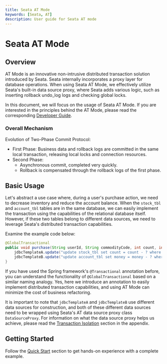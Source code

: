 ```yaml
---
title: Seata AT Mode
keywords: [Seata, AT]
description: User guide for Seata AT mode
---
```

# Seata AT Mode

## Overview

AT Mode is an innovative non-intrusive distributed transaction solution introduced by Seata. Seata internally incorporates a proxy layer for database operations. When using Seata AT Mode, we effectively utilize Seata's built-in data source proxy, where Seata adds various logic, such as inserting rollback undo_log logs and checking global locks.

In this document, we will focus on the usage of Seata AT Mode. If you are interested in the principles behind the AT Mode, please read the corresponding [Developer Guide](../../dev/mode/at-mode).

### Overall Mechanism

Evolution of Two-Phase Commit Protocol:

- First Phase: Business data and rollback logs are committed in the same local transaction, releasing local locks and connection resources.
- Second Phase:
    - Asynchronous commit, completed very quickly.
    - Rollback is compensated through the rollback logs of the first phase.

## Basic Usage

Let's abstract a use case where, during a user's purchase action, we need to decrease inventory and reduce the account balance. When the `stock_tbl` and `account_tbl` tables are in the same database, we can easily implement the transaction using the capabilities of the relational database itself. However, if these two tables belong to different data sources, we need to leverage Seata's distributed transaction capabilities.

Examine the example code below:

```java
@GlobalTransactional
public void purchase(String userId, String commodityCode, int count, int money) {
    jdbcTemplateA.update("update stock_tbl set count = count - ? where commodity_code = ?", new Object[] {count, commodityCode});
    jdbcTemplateB.update("update account_tbl set money = money - ? where user_id = ?", new Object[] {money, userId});
}
```

If you have used the Spring framework's `@Transactional` annotation before, you can understand the functionality of `@GlobalTransactional` based on a similar naming analogy. Yes, here we introduce an annotation to easily implement distributed transaction capabilities, and using AT Mode can minimize the cost of business refactoring.

It is important to note that `jdbcTemplateA` and `jdbcTemplateB` use different data sources for construction, and both of these different data sources need to be wrapped using Seata's AT data source proxy class `DataSourceProxy`. For information on what the data source proxy helps us achieve, please read the [Transaction Isolation](../appendix/isolation#starting-with-the-proxy-data-source) section in the appendix.

## Getting Started

Follow the [Quick Start](../quickstart) section to get hands-on experience with a complete example.
